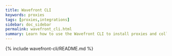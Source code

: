 ```yaml
---
title: Wavefront CLI
keywords: proxies
tags: [proxies,integrations]
sidebar: doc_sidebar
permalink: wavefront_cli.html
summary: Learn how to use the Wavefront CLI to install proxies and collector agents and configure integrations.
---
```


{% include wavefront-cli/README.md %}

